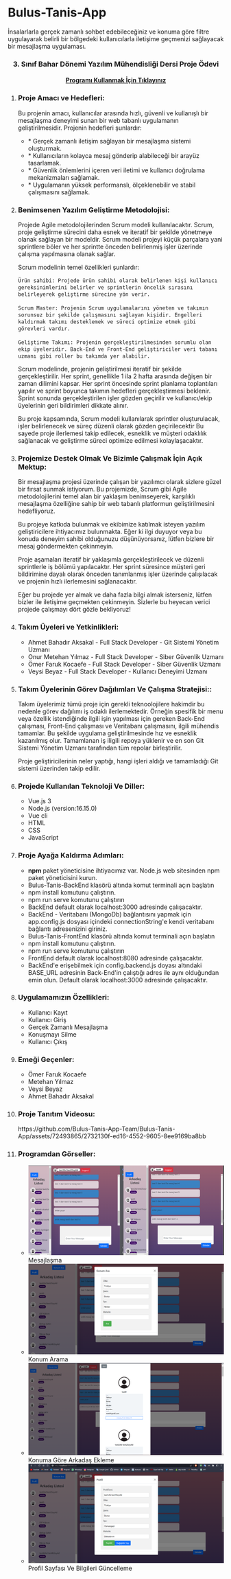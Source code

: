 # Bulus-Tanis-App

İnsalarlarla gerçek zamanlı sohbet edebileceğiniz ve konuma göre filtre uygulayarak belirli bir bölgedeki kullanıcılarla iletişime geçmenizi sağlayacak bir mesajlaşma uygulaması.

<h3 align="center" color="Darkblue">3. Sınıf Bahar Dönemi Yazılım Mühendisliği Dersi Proje Ödevi</h5>
<h4 align="center" ><a href="http://program-link-ornek.com" color="Purple">Programı Kullanmak İçin Tıklayınız</a></h6>

<ol>
<li>
      <h3 color="Red">Proje Amacı ve Hedefleri:</h3>
      <p>Bu projenin amacı, kullanıcılar arasında hızlı, güvenli ve kullanışlı bir mesajlaşma deneyimi sunan bir web tabanlı uygulamanın geliştirilmesidir. Projenin hedefleri şunlardır:</p>
      <ul>
        <li>* Gerçek zamanlı iletişim sağlayan bir mesajlaşma sistemi oluşturmak.</li>
        <li>* Kullanıcıların kolayca mesaj gönderip alabileceği bir arayüz tasarlamak.</li>
        <li>* Güvenlik önlemlerini içeren veri iletimi ve kullanıcı doğrulama mekanizmaları sağlamak.</li>
        <li>* Uygulamanın yüksek performanslı, ölçeklenebilir ve stabil çalışmasını sağlamak.</li>
      </ul>
  </li>
  <li>
      <h3 color="Red">Benimsenen Yazılım Geliştirme Metodolojisi:</h3>
      <p>Projede Agile metodolojilerinden Scrum modeli kullanılacaktır. Scrum, proje geliştirme sürecini daha esnek ve iteratif bir şekilde yönetmeye olanak sağlayan bir modeldir. Scrum modeli projeyi küçük parçalara yani sprintlere böler ve her sprintte önceden belirlenmiş işler üzerinde çalışma yapılmasına olanak sağlar.

Scrum modelinin temel özellikleri şunlardır:

	Ürün sahibi: Projede ürün sahibi olarak belirlenen kişi kullanıcı gereksinimlerini belirler ve sprintlerin öncelik sırasını belirleyerek geliştirme sürecine yön verir.

	Scrum Master: Projenin Scrum uygulamalarını yöneten ve takımın sorunsuz bir şekilde çalışmasını sağlayan kişidir. Engelleri kaldırmak takımı desteklemek ve süreci optimize etmek gibi görevleri vardır.

	Geliştirme Takımı: Projenin gerçekleştirilmesinden sorumlu olan ekip üyeleridir. Back-End ve Front-End geliştiriciler veri tabanı uzmanı gibi roller bu takımda yer alabilir.

Scrum modelinde, projenin geliştirilmesi iteratif bir şekilde gerçekleştirilir. Her sprint, genellikle 1 ila 2 hafta arasında değişen bir zaman dilimini kapsar. Her sprint öncesinde sprint planlama toplantıları yapılır ve sprint boyunca takımın hedefleri gerçekleştirmesi beklenir. Sprint sonunda gerçekleştirilen işler gözden geçirilir ve kullanıcı/ekip üyelerinin geri bildirimleri dikkate alınır.

Bu proje kapsamında, Scrum modeli kullanılarak sprintler oluşturulacak, işler belirlenecek ve süreç düzenli olarak gözden geçirilecektir Bu sayede proje ilerlemesi takip edilecek, esneklik ve müşteri odaklılık sağlanacak ve geliştirme süreci optimize edilmesi kolaylaşacaktır.</p>
  </li>
  <li>
      <h3 color="Red">Projemize Destek Olmak Ve Bizimle Çalışmak İçin Açık Mektup:</h3>
      <p>Bir mesajlaşma projesi üzerinde çalışan bir yazılımcı  olarak sizlere güzel bir fırsat sunmak istiyorum. Bu projemizde, Scrum gibi Agile metodolojilerini temel alan bir yaklaşım benimseyerek, karşılıklı mesajlaşma özelliğine sahip bir web tabanlı platformun geliştirilmesini hedefliyoruz.

Bu projeye katkıda bulunmak ve ekibimize katılmak isteyen yazılım geliştiricilere ihtiyacımız bulunmakta. Eğer ki ilgi duyuyor veya bu konuda deneyim sahibi olduğunuzu düşünüyorsanız, lütfen bizlere bir mesaj göndermekten çekinmeyin.

Proje aşamaları iteratif bir yaklaşımla gerçekleştirilecek ve düzenli sprintlerle iş bölümü yapılacaktır. Her sprint süresince müşteri geri bildirimine dayalı olarak önceden tanımlanmış işler üzerinde çalışılacak ve projenin hızlı ilerlemesini sağlanacaktır.

Eğer bu projede yer almak ve daha fazla bilgi almak isterseniz, lütfen bizler ile iletişime geçmekten çekinmeyin. Sizlerle bu heyecan verici projede çalışmayı dört gözle bekliyoruz!</p>
  </li>
  <li>
      <h3 color="Red">Takım Üyeleri ve Yetkinlikleri:</h3>
      <ul>
        <li>Ahmet Bahadır Aksakal - Full Stack Developer - Git Sistemi Yönetim Uzmanı</li>
        <li>Onur Metehan Yılmaz - Full Stack Developer - Siber Güvenlik Uzmanı</li>
        <li>Ömer Faruk Kocaefe - Full Stack Developer - Siber Güvenlik Uzmanı</li>
        <li>Veysi Beyaz  - Full Stack Developer - Kullanıcı Deneyimi Uzmanı</li>
      </ul>
  </li>
  <li>
      <h3 color="Red">Takım Üyelerinin Görev Dağılımları Ve Çalışma Stratejisi::</h3>
      <p>Takım üyelerimiz tümü proje için gerekli teknoolojilere hakimdir bu nedenle görev dağılımı iş odaklı ilerlemektedir. Örneğin spesifik bir menu veya özellik istendiğinde ilgili işin yapılması için gereken Back-End çalışması, Front-End çalışması ve Veritabanı çalışmasını, ilgili mühendis tamamlar. Bu şekilde uygulama geliştirilmesinde hız ve esneklik kazanılmış olur. Tamamlanan iş iligili repoya yüklenir ve en son Git Sistemi Yönetim Uzmanı tarafından tüm repolar birleştirilir. </p>
      <p>Proje geliştiricilerinin neler yaptığı, hangi işleri aldığı ve tamamladığı Git sistemi üzerinden takip edilir.</p>
  </li>
  <li>
      <h3 color="Red">Projede Kullanılan Teknoloji Ve Diller:</h3>
      <ul>
        <li>Vue.js 3</li>
        <li>Node.js (version:16.15.0)</li>
        <li>Vue cli</li>
        <li>HTML</li>
        <li>CSS</li>
        <li>JavaScript</li>
      </ul>
  </li>
  <li>
      <h3 color="Red">Proje Ayağa Kaldırma Adımları:</h3>
      <ul>
        <li><strong>npm</strong> paket yöneticisine ihtiyacımız var. Node.js web sitesinden npm paket yöneticisini kurun.</li>
        <li>Bulus-Tanis-BackEnd klasörü altında komut terminali açın başlatın</li>
        <li>npm install komutunu çalıştırın.</li>
        <li>npm run serve komutunu çalıştırın</li>   
	<li>BackEnd default olarak localhost:3000 adresinde çalışacaktır.</li>
	<li>BackEnd - Veritabanı (MongoDb) bağlantısını yapmak için app.config.js dosyası içindeki connectionString'e kendi veritabanı bağlantı adresenizini giriniz.</li>
	<li>Bulus-Tanis-FrontEnd klasörü altında komut terminali açın başlatın</li>
        <li>npm install komutunu çalıştırın.</li>
        <li>npm run serve komutunu çalıştırın</li>  
        <li>FrontEnd default olarak localhost:8080 adresinde çalışacaktır.</li>
	<li>BackEnd'e erişebilmek için config.backend.js doyası altındaki BASE_URL adresinin Back-End'in çalıştığı adres ile aynı olduğundan emin olun. Default olarak localhost:3000 adresinde çalışacaktır.</li>
      </ul>
  </li>
  <li>
      <h3 color="Red">Uygulamamızın Özellikleri:</h3>
      <ul>        
        <li>Kullanıcı Kayıt</li>
        <li>Kullanıcı Giriş</li>
        <li>Gerçek Zamanlı Mesajlaşma</li>
        <li>Konuşmayı Silme</li>
        <li>Kullanıcı Çıkış</li> 
      </ul>
  </li>
  <li>
      <h3 color="Red">Emeği Geçenler:</h3>
      <ul>
        <li>Ömer Faruk Kocaefe </li>
        <li>Metehan Yılmaz </li>
        <li>Veysi Beyaz </li>
        <li>Ahmet Bahadır Aksakal </li>
    </ul>
  </li>
  <li>
      <h3 color="Red">Proje Tanıtım Videosu:</h3>        
  </li>
	https://github.com/Bulus-Tanis-App-Team/Bulus-Tanis-App/assets/72493865/2732130f-ed16-4552-9605-8ee9169ba8bb
  <li>
      <h3 color="Red">Programdan Görseller:</h3>
      <ul>        
        <li><img src="/img/1.png"> Mesajlaşma </li>
       <li><img src="/img/2.png"> Konum Arama </li>
       <li><img src="/img/3.png"> Konuma Göre Arkadaş Ekleme </li>
       <li><img src="/img/4.png"> Profil Sayfası Ve Bilgileri Güncelleme </li>
      </ul>
  </li>
</ol>
